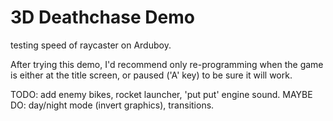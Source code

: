 # 3D Deathchase Demo

testing speed of raycaster on Arduboy.

After trying this demo, I'd
recommend only re-programming when the game is either at 
the title screen, or paused ('A' key) to be sure it will work.

TODO: add enemy bikes, rocket launcher, 'put put' engine sound.
MAYBE DO: day/night mode (invert graphics), transitions.

